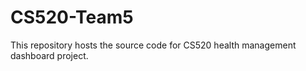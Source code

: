 # CS520-Team5
This repository hosts the source code for CS520 health management dashboard project. 
